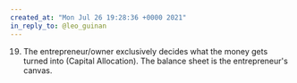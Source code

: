 ```yaml
---
created_at: "Mon Jul 26 19:28:36 +0000 2021"
in_reply_to: @leo_guinan
---
```


19. The entrepreneur/owner exclusively decides what the money gets turned into (Capital Allocation). The balance sheet is the entrepreneur's canvas.